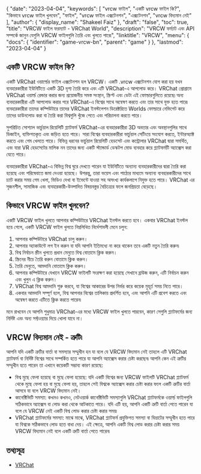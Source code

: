 {
  "date": "2023-04-04",
  "keywords": [
"vrcw ফাইল",
"একটি vrcw ফাইল কি?",
"কিভাবে vrcw ফাইল খুলবেন",
"ফাইল",
"vrcw ফাইল এক্সটেনশন",
"এক্সটেনশন",
"vrcw বিদ্যমান নেই"
],
  "author": {
    "display_name": "Shakeel Faiz"
},
  "draft": "false",
  "toc": true,
  "title": "VRCW ফাইল ফরম্যাট - VRChat World",
  "description": "VRCW ফর্ম্যাট এবং API সম্পর্কে জানুন যেগুলি VRCW ফাইলগুলি তৈরি এবং খুলতে পারে৷",
  "linktitle": "VRCW",
  "menu": {
    "docs": {
      "identifier": "game-vrcw-bn",
      "parent": "game"
}
},
  "lastmod": "2023-04-04"
}

## একটি VRCW ফাইল কি?

একটি VRChat ওয়ার্ল্ডের ফাইল এক্সটেনশন হল VRCW। একটি .vrcw এক্সটেনশন যোগ করা হয় যখন ব্যবহারকারীরা ইউনিটিতে একটি 3D দৃশ্য তৈরি করে এবং এটি VRChat-এ আপলোড করে। VRChat প্রোগ্রামে VRChat ওয়ার্ল্ড রেন্ডার করার জন্য প্রয়োজনীয় সমস্ত সংস্থান, স্ক্রিপ্ট এবং ডেটা এই ফোল্ডারগুলিতে রয়েছে৷ অন্য ব্যবহারকারীরা এটি আপলোড করার পরে VRChat-এ বিশ্বের সাথে অন্বেষণ করতে এবং তার সাথে যুক্ত হতে পারে৷ ব্যবহারকারীরা তাদের কম্পিউটারে তাদের VRChat ইনস্টলেশন ডিরেক্টরিতে Worlds ফোল্ডারে নেভিগেট করে তাদের ডাউনলোড করা বা তৈরি করা বিশ্বগুলি খুঁজে পেতে এবং পরিচালনা করতে পারে।

সুপরিচিত সোশ্যাল ভার্চুয়াল রিয়েলিটি প্ল্যাটফর্ম VRChat-এর ব্যবহারকারীরা 3D অবতার এবং অবস্থানগুলির সাথে ডিজাইন, ব্যক্তিগতকৃত এবং জড়িত হতে পারে। সারা বিশ্বের ব্যবহারকারীরা ভার্চুয়াল সেটিংয়ে সংযোগ করতে, ইন্টারঅ্যাক্ট করতে এবং গেম খেলতে পারে। বিভিন্ন ধরনের ভার্চুয়াল রিয়েলিটি হেডসেট এবং কন্ট্রোলার VRChat দ্বারা সমর্থিত, এবং যারা VR হেডসেটের মালিক নন তাদের জন্য একটি স্ট্যান্ডার্ড ডেস্কটপ মোড ব্যবহার করে প্ল্যাটফর্মটি অ্যাক্সেস করা যেতে পারে।

ব্যবহারকারীরা VRChat-এ বিভিন্ন বিশ্ব ঘুরে দেখতে পারেন যা ইউনিটিতে অন্যান্য ব্যবহারকারীদের দ্বারা তৈরি করা হয়েছে এবং পরিষেবাতে জমা দেওয়া হয়েছে। উপরন্তু, তারা ভয়েস এবং পাঠ্যের মাধ্যমে অন্যান্য ব্যবহারকারীদের সাথে চ্যাট করার সময় গেম খেলা, ভিডিও দেখা বা ইভেন্টে যাওয়া সহ অসংখ্য কার্যকলাপে নিযুক্ত হতে পারে। VRChat এর সৃজনশীল, সামাজিক এবং ব্যবহারকারী-উত্পাদিত বিষয়বস্তুর বৈচিত্র্যের ফলে জনপ্রিয়তা বেড়েছে।

## কিভাবে VRCW ফাইল খুলবেন?

একটি VRCW ফাইল খুলতে আপনার কম্পিউটারে VRChat ইনস্টল করতে হবে। একবার VRChat ইনস্টল হয়ে গেলে, একটি VRCW ফাইল খুলতে নিম্নলিখিত নির্দেশাবলী মেনে চলুন:

1. আপনার কম্পিউটারে VRChat চালু করুন।
2. আপনার অ্যাকাউন্টে লগ ইন করুন বা যদি আপনি ইতিমধ্যে না করে থাকেন তবে একটি নতুন তৈরি করুন৷
3. বিশ্ব নির্বাচন স্ক্রীন খুলতে প্রধান মেনুতে বিশ্ব বোতামে ক্লিক করুন।
4. স্ক্রিনের নীচে তৈরি করুন বোতামে ক্লিক করুন।
5. তৈরি মেনুতে, আমদানি বোতামে ক্লিক করুন।
6. আপনার কম্পিউটারে যেখানে VRCW ফাইলটি সংরক্ষণ করা হয়েছে সেখানে ব্রাউজ করুন, এটি নির্বাচন করুন এবং খুলুন এ ক্লিক করুন।
7. VRChat বিশ্ব আমদানি শুরু করবে, যা বিশ্বের আকারের উপর নির্ভর করে কয়েক মুহূর্ত সময় নিতে পারে।
8. একবার আমদানি সম্পূর্ণ হলে, বিশ্ব আপনার বিশ্বের তালিকায় প্রদর্শিত হবে, এবং আপনি এটি প্রবেশ করতে এবং অন্বেষণ করতে এটিতে ক্লিক করতে পারেন৷

মনে রাখবেন যে আপনি শুধুমাত্র VRChat-এর মধ্যে VRCW ফাইল খুলতে পারবেন, কারণ সেগুলি প্ল্যাটফর্মের জন্য নির্দিষ্ট এবং অন্য সফ্টওয়্যার দিয়ে খোলা যাবে না।

## VRCW বিদ্যমান নেই - ত্রুটি৷

আপনি যদি একটি ত্রুটির বার্তা বা সমস্যার সম্মুখীন হন যা বলে যে VRCW বিদ্যমান নেই তাহলে এটি VRChat প্ল্যাটফর্ম বা নির্দিষ্ট বিশ্বের সাথে সম্পর্কিত হতে পারে যা আপনি অ্যাক্সেস করার চেষ্টা করছেন৷ আপনি কেন এই ত্রুটির সম্মুখীন হতে পারেন তা এখানে কয়েকটি সম্ভাব্য কারণ রয়েছে:

- বিশ্ব মুছে ফেলা হয়েছে বা মুছে ফেলা হয়েছে: যদি একটি বিশ্বের জন্য VRCW ফাইলটি VRChat প্ল্যাটফর্ম থেকে মুছে ফেলা হয় বা মুছে ফেলা হয়, তাহলে সেই বিশ্বকে অ্যাক্সেস করার চেষ্টা করার ফলে একটি ত্রুটির বার্তা আসবে যা বলে VRCW বিদ্যমান নেই।
- কানেক্টিভিটি সমস্যা: কখনও কখনও, নেটওয়ার্ক কানেক্টিভিটি সমস্যাগুলি VRChat প্ল্যাটফর্মকে ওয়ার্ল্ড ফাইলগুলি সঠিকভাবে অ্যাক্সেস বা লোড করা থেকে আটকাতে পারে। যদি এটি হয়, আপনি একটি ত্রুটি বার্তা পেতে পারেন যা বলে যে VRCW নেই একটি বিশ্ব লোড করার চেষ্টা করার সময়৷
- VRChat প্ল্যাটফর্মের সমস্যা: মাঝে মাঝে, VRChat প্ল্যাটফর্ম প্রযুক্তিগত সমস্যা বা বিভ্রাটের সম্মুখীন হতে পারে যা বিশ্বকে সঠিকভাবে লোড হতে বাধা দেয়। এই ক্ষেত্রে, আপনি একটি বিশ্ব লোড করার চেষ্টা করার সময় VRCW বিদ্যমান নেই বলে একটি ত্রুটি বার্তা পেতে পারেন৷

## তথ্যসূত্র
* [VRChat](https://en.wikipedia.org/wiki/VRChat)



